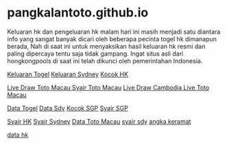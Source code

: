 # pangkalantoto.github.io

Keluaran hk dan pengeluaran hk malam hari ini masih menjadi satu diantara info yang sangat banyak dicari oleh beberapa pecinta togel hk dimanapun berada, Nah di saat ini untuk menyaksikan hasil keluaran hk resmi dan paling dipercaya tentu saja tidak gampang. Ingat situs asli dari hongkongpools di saat ini telah dikunci oleh pemerintahan Indonesia. 

<a href="http://157.245.195.8/">Keluaran Togel</a>
<a href="http://128.199.236.65/">Keluaran Sydney</a>
<a href="https://kocokhk.net/">Kocok HK</a>

<a href="http://165.22.99.201/">Live Draw Toto Macau </a>
<a href="https://totomacau.eu.org/">Syair Toto Macau</a>
<a href="http://209.97.174.255/">Live Draw Cambodia </a>
<a href="http://178.128.210.140/">Live Toto Macau</a>

<a href="http://datatogel.live/">Data Togel</a>
<a href="http://datasdy.org/">Data Sdy</a>
<a href="http://188.166.223.194/">Kocok SGP</a>
<a href="https://syairsgp.net/">Syair SGP</a>

<a href="http://45.77.33.6/">Syair HK</a>
<a href="https://syairsydney.com/">Syair Sydney</a>
<a href="https://totomacau.club/">Data Toto Macau</a>
<a href="https://syairsdy.net/">syair sdy</a>
<a href="http://159.223.80.109/">angka keramat</a>

<a href="http://188.166.232.148/">data hk</a>
